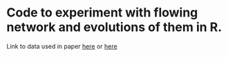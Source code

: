 # Code to experiment with flowing network and evolutions of them in R.

Link to data used in paper [here](https://drive.google.com/drive/folders/1NxzkA3ZB5XSyhlujofGFxe9PDSjnQX18?usp=sharing) or [here](https://mayorcl-my.sharepoint.com/:u:/g/personal/vanessa_weinberger_umayor_cl/EbQOZrIUCiJPnmb52Nbdp9kBlHuyx28yR6YVsZB9btPknw)
